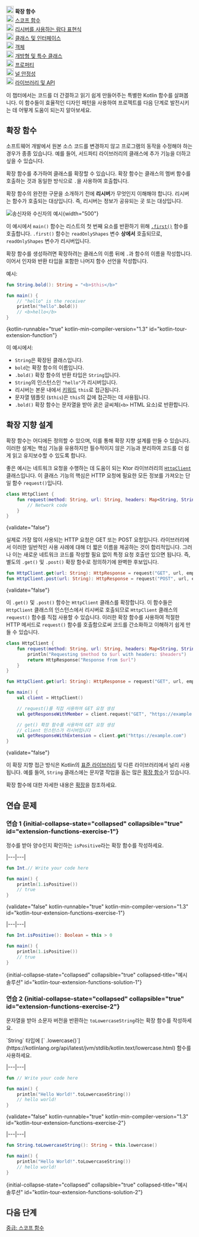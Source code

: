 [//]: # (title: 중급: 확장 함수)

<no-index/>

<tldr>
    <p><img src="icon-1.svg" width="20" alt="첫 번째 단계" /> <strong>확장 함수</strong><br />
        <img src="icon-2-todo.svg" width="20" alt="두 번째 단계" /> <a href="kotlin-tour-intermediate-scope-functions.md">스코프 함수</a><br />
        <img src="icon-3-todo.svg" width="20" alt="세 번째 단계" /> <a href="kotlin-tour-intermediate-lambdas-receiver.md">리시버를 사용하는 람다 표현식</a><br />
        <img src="icon-4-todo.svg" width="20" alt="네 번째 단계" /> <a href="kotlin-tour-intermediate-classes-interfaces.md">클래스 및 인터페이스</a><br />
        <img src="icon-5-todo.svg" width="20" alt="다섯 번째 단계" /> <a href="kotlin-tour-intermediate-objects.md">객체</a><br />
        <img src="icon-6-todo.svg" width="20" alt="여섯 번째 단계" /> <a href="kotlin-tour-intermediate-open-special-classes.md">개방형 및 특수 클래스</a><br />
        <img src="icon-7-todo.svg" width="20" alt="일곱 번째 단계" /> <a href="kotlin-tour-intermediate-properties.md">프로퍼티</a><br />
        <img src="icon-8-todo.svg" width="20" alt="여덟 번째 단계" /> <a href="kotlin-tour-intermediate-null-safety.md">널 안정성</a><br />
        <img src="icon-9-todo.svg" width="20" alt="아홉 번째 단계" /> <a href="kotlin-tour-intermediate-libraries-and-apis.md">라이브러리 및 API</a></p>
</tldr>

이 챕터에서는 코드를 더 간결하고 읽기 쉽게 만들어주는 특별한 Kotlin 함수를 살펴봅니다. 이 함수들이 효율적인 디자인 패턴을 사용하여 프로젝트를 다음 단계로 발전시키는 데 어떻게 도움이 되는지 알아보세요.

## 확장 함수

소프트웨어 개발에서 원본 소스 코드를 변경하지 않고 프로그램의 동작을 수정해야 하는 경우가 종종 있습니다. 예를 들어, 서드파티 라이브러리의 클래스에 추가 기능을 더하고 싶을 수 있습니다.

확장 함수를 추가하여 클래스를 확장할 수 있습니다. 확장 함수는 클래스의 멤버 함수를 호출하는 것과 동일한 방식으로 `.`을 사용하여 호출합니다.

확장 함수의 완전한 구문을 소개하기 전에 **리시버**가 무엇인지 이해해야 합니다. 리시버는 함수가 호출되는 대상입니다. 즉, 리시버는 정보가 공유되는 곳 또는 대상입니다.

![송신자와 수신자의 예시](receiver-highlight.png){width="500"}

이 예시에서 `main()` 함수는 리스트의 첫 번째 요소를 반환하기 위해 [`.first()`](https://kotlinlang.org/api/core/kotlin-stdlib/kotlin.collections/first.html) 함수를 호출합니다.
`.first()` 함수는 `readOnlyShapes` 변수 **상에서** 호출되므로, `readOnlyShapes` 변수가 리시버입니다.

확장 함수를 생성하려면 확장하려는 클래스의 이름 뒤에 `.`과 함수의 이름을 작성합니다. 이어서 인자와 반환 타입을 포함한 나머지 함수 선언을 작성합니다.

예시:

```kotlin
fun String.bold(): String = "<b>$this</b>"

fun main() {
    // "hello" is the receiver
    println("hello".bold())
    // <b>hello</b>
}
```
{kotlin-runnable="true" kotlin-min-compiler-version="1.3" id="kotlin-tour-extension-function"}

이 예시에서:

*   `String`은 확장된 클래스입니다.
*   `bold`는 확장 함수의 이름입니다.
*   `.bold()` 확장 함수의 반환 타입은 `String`입니다.
*   `String`의 인스턴스인 `"hello"`가 리시버입니다.
*   리시버는 본문 내에서 [키워드](keyword-reference.md) `this`로 접근됩니다.
*   문자열 템플릿 (`$this`)은 `this`의 값에 접근하는 데 사용됩니다.
*   `.bold()` 확장 함수는 문자열을 받아 굵은 글씨체(`<b>` HTML 요소)로 반환합니다.

## 확장 지향 설계

확장 함수는 어디에든 정의할 수 있으며, 이를 통해 확장 지향 설계를 만들 수 있습니다. 이러한 설계는 핵심 기능을 유용하지만 필수적이지 않은 기능과 분리하여 코드를 더 쉽게 읽고 유지보수할 수 있도록 합니다.

좋은 예시는 네트워크 요청을 수행하는 데 도움이 되는 Ktor 라이브러리의 [`HttpClient`](https://api.ktor.io/ktor-client/ktor-client-core/io.ktor.client/-http-client/index.html) 클래스입니다. 이 클래스 기능의 핵심은 HTTP 요청에 필요한 모든 정보를 가져오는 단일 함수 `request()`입니다.

```kotlin
class HttpClient {
    fun request(method: String, url: String, headers: Map<String, String>): HttpResponse {
        // Network code
    }
}
```
{validate="false"}

실제로 가장 많이 사용되는 HTTP 요청은 GET 또는 POST 요청입니다. 라이브러리에서 이러한 일반적인 사용 사례에 대해 더 짧은 이름을 제공하는 것이 합리적입니다. 그러나 이는 새로운 네트워크 코드를 작성할 필요 없이 특정 요청 호출만 있으면 됩니다. 즉, 별도의 `.get()` 및 `.post()` 확장 함수로 정의하기에 완벽한 후보입니다.

```kotlin
fun HttpClient.get(url: String): HttpResponse = request("GET", url, emptyMap())
fun HttpClient.post(url: String): HttpResponse = request("POST", url, emptyMap())
```
{validate="false"}

이 `.get()` 및 `.post()` 함수는 `HttpClient` 클래스를 확장합니다. 이 함수들은 `HttpClient` 클래스의 인스턴스에서 리시버로 호출되므로 `HttpClient` 클래스의 `request()` 함수를 직접 사용할 수 있습니다. 이러한 확장 함수를 사용하여 적절한 HTTP 메서드로 `request()` 함수를 호출함으로써 코드를 간소화하고 이해하기 쉽게 만들 수 있습니다.

```kotlin
class HttpClient {
    fun request(method: String, url: String, headers: Map<String, String>): HttpResponse {
        println("Requesting $method to $url with headers: $headers")
        return HttpResponse("Response from $url")
    }
}

fun HttpClient.get(url: String): HttpResponse = request("GET", url, emptyMap())

fun main() {
    val client = HttpClient()

    // request()를 직접 사용하여 GET 요청 생성
    val getResponseWithMember = client.request("GET", "https://example.com", emptyMap())

    // get() 확장 함수를 사용하여 GET 요청 생성
    // client 인스턴스가 리시버입니다
    val getResponseWithExtension = client.get("https://example.com")
}
```
{validate="false"}

이 확장 지향 접근 방식은 Kotlin의 [표준 라이브러리](https://kotlinlang.org/api/latest/jvm/stdlib/) 및 다른 라이브러리에서 널리 사용됩니다. 예를 들어, `String` 클래스에는 문자열 작업을 돕는 많은 [확장 함수](https://kotlinlang.org/api/latest/jvm/stdlib/kotlin/-string/#extension-functions)가 있습니다.

확장 함수에 대한 자세한 내용은 [확장](extensions.md)을 참조하세요.

## 연습 문제

### 연습 1 {initial-collapse-state="collapsed" collapsible="true" id="extension-functions-exercise-1"}

정수를 받아 양수인지 확인하는 `isPositive`라는 확장 함수를 작성하세요.

|---|---|
```kotlin
fun Int.// Write your code here

fun main() {
    println(1.isPositive())
    // true
}
```
{validate="false" kotlin-runnable="true" kotlin-min-compiler-version="1.3" id="kotlin-tour-extension-functions-exercise-1"}

|---|---|
```kotlin
fun Int.isPositive(): Boolean = this > 0

fun main() {
    println(1.isPositive())
    // true
}
```
{initial-collapse-state="collapsed" collapsible="true" collapsed-title="예시 솔루션" id="kotlin-tour-extension-functions-solution-1"}

### 연습 2 {initial-collapse-state="collapsed" collapsible="true" id="extension-functions-exercise-2"}

문자열을 받아 소문자 버전을 반환하는 `toLowercaseString`라는 확장 함수를 작성하세요.

<deflist collapsible="true">
    <def title="힌트">
        `String` 타입에 [` .lowercase()`](https://kotlinlang.org/api/latest/jvm/stdlib/kotlin.text/lowercase.html) 함수를 사용하세요.
    </def>
</deflist>

|---|---|
```kotlin
fun // Write your code here

fun main() {
    println("Hello World!".toLowercaseString())
    // hello world!
}
```
{validate="false" kotlin-runnable="true" kotlin-min-compiler-version="1.3" id="kotlin-tour-extension-functions-exercise-2"}

|---|---|
```kotlin
fun String.toLowercaseString(): String = this.lowercase()

fun main() {
    println("Hello World!".toLowercaseString())
    // hello world!
}
```
{initial-collapse-state="collapsed" collapsible="true" collapsed-title="예시 솔루션" id="kotlin-tour-extension-functions-solution-2"}

## 다음 단계

[중급: 스코프 함수](kotlin-tour-intermediate-scope-functions.md)